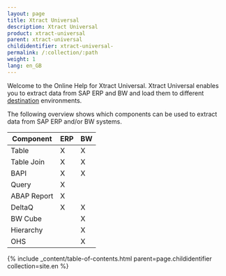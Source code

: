 ```yaml
---
layout: page
title: Xtract Universal
description: Xtract Universal
product: xtract-universal
parent: xtract-universal
childidentifier: xtract-universal-
permalink: /:collection/:path
weight: 1
lang: en_GB
---
```


Welcome to the Online Help for Xtract Universal. 
Xtract Universal enables you to extract data from SAP ERP and BW and load them to different [destination]() environments. 

The following overview shows which components can be used to extract data from SAP ERP and/or BW systems. 

| Component   | ERP | BW |
|-------------|-----|----|
| Table       | X   | X  |
| Table Join  | X   | X  |
| BAPI        | X   | X  |
| Query       | X   |    |
| ABAP Report | X   |    |
| DeltaQ      | X   | X  |
| BW Cube     |     | X  |
| Hierarchy   |     | X  |
| OHS         |     | X  |

{% include _content/table-of-contents.html parent=page.childidentifier collection=site.en %}